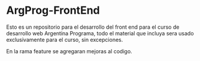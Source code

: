 # ArgProg-FrontEnd

Esto es un repositorio para el desarrollo del front end para el curso de desarrollo web Argentina Programa, todo el material que incluya sera usado exclusivamente para el curso, sin excepciones.

En la rama feature se agregaran mejoras al codigo.
